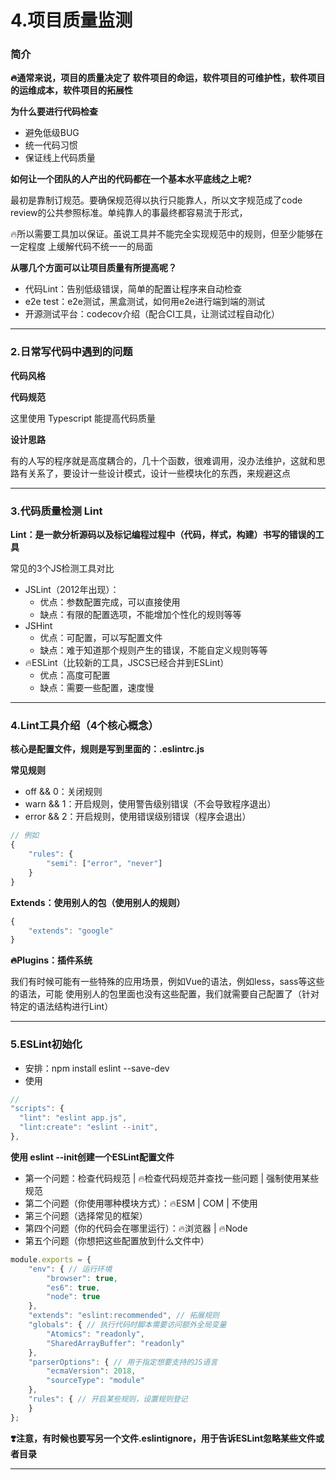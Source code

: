 # 4.项目质量监测

### 简介

**🔥通常来说，项目的质量决定了 软件项目的命运，软件项目的可维护性，软件项目的运维成本，软件项目的拓展性**

**为什么要进行代码检查**

- 避免低级BUG
- 统一代码习惯
- 保证线上代码质量

**如何让一个团队的人产出的代码都在一个基本水平底线之上呢?**

最初是靠制订规范。要确保规范得以执行只能靠人，所以文字规范成了code review的公共参照标准。单纯靠人的事最终都容易流于形式，

🔥所以需要工具加以保证。虽说工具并不能完全实现规范中的规则，但至少能够在一定程度 上缓解代码不统一一的局面


**从哪几个方面可以让项目质量有所提高呢？**

- 代码Lint：告别低级错误，简单的配置让程序来自动检查
- e2e test：e2e测试，黑盒测试，如何用e2e进行端到端的测试
- 开源测试平台：codecov介绍（配合CI工具，让测试过程自动化）

---

### 2.日常写代码中遇到的问题

**代码风格**

**代码规范**

这里使用 Typescript 能提高代码质量

**设计思路**

有的人写的程序就是高度耦合的，几十个函数，很难调用，没办法维护，这就和思路有关系了，要设计一些设计模式，设计一些模块化的东西，来规避这点

---

### 3.代码质量检测 Lint

**Lint：是一款分析源码以及标记编程过程中（代码，样式，构建）书写的错误的工具**

常见的3个JS检测工具对比

- JSLint（2012年出现）：
    - 优点：参数配置完成，可以直接使用
    - 缺点：有限的配置选项，不能增加个性化的规则等等
- JSHint
    - 优点：可配置，可以写配置文件
    - 缺点：难于知道那个规则产生的错误，不能自定义规则等等
- 🔥ESLint（比较新的工具，JSCS已经合并到ESLint）
    - 优点：高度可配置
    - 缺点：需要一些配置，速度慢

---

### 4.Lint工具介绍（4个核心概念）

**核心是配置文件，规则是写到里面的：.eslintrc.js**

**常见规则**

- off && 0：关闭规则
- warn && 1：开启规则，使用警告级别错误（不会导致程序退出）
- error && 2：开启规则，使用错误级别错误（程序会退出）

```js
// 例如
{
    "rules": {
        "semi": ["error", "never"]
    }
}
```

**Extends：使用别人的包（使用别人的规则）**

```js
{
    "extends": "google"
}
```

**🔥Plugins：插件系统**

我们有时候可能有一些特殊的应用场景，例如Vue的语法，例如less，sass等这些的语法，可能 使用别人的包里面也没有这些配置，我们就需要自己配置了（针对特定的语法结构进行Lint）

---

### 5.ESLint初始化

- 安排：npm install eslint --save-dev
- 使用

```js
// 
"scripts": {
  "lint": "eslint app.js",
  "lint:create": "eslint --init",
},
```

**使用 eslint --init创建一个ESLint配置文件**

- 第一个问题：检查代码规范 | 🔥检查代码规范并查找一些问题 | 强制使用某些规范
- 第二个问题（你使用哪种模块方式）：🔥ESM | COM | 不使用
- 第三个问题（选择常见的框架）
- 第四个问题（你的代码会在哪里运行）：🔥浏览器 | 🔥Node
- 第五个问题（你想把这些配置放到什么文件中）

```js
module.exports = {
    "env": { // 运行环境
        "browser": true,
        "es6": true,
        "node": true
    },
    "extends": "eslint:recommended", // 拓展规则
    "globals": { // 执行代码时脚本需要访问额外全局变量
        "Atomics": "readonly",
        "SharedArrayBuffer": "readonly"
    },
    "parserOptions": { // 用于指定想要支持的JS语言
        "ecmaVersion": 2018,
        "sourceType": "module"
    },
    "rules": { // 开启某些规则，设置规则登记
    }
};
```

**❣️注意，有时候也要写另一个文件.eslintignore，用于告诉ESLint忽略某些文件或者目录**


---


